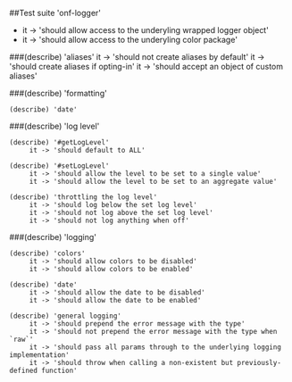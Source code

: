 ##Test suite 'onf-logger'
- it -> 'should allow access to the underyling wrapped logger object'
- it -> 'should allow access to the underyling color package'

###(describe) 'aliases'
	 it -> 'should not create aliases by default'
	 it -> 'should create aliases if opting-in'
	 it -> 'should accept an object of custom aliases'

###(describe) 'formatting'

	(describe) 'date'

###(describe) 'log level'

	(describe) '#getLogLevel'
		 it -> 'should default to ALL'

	(describe) '#setLogLevel'
		 it -> 'should allow the level to be set to a single value'
		 it -> 'should allow the level to be set to an aggregate value'

	(describe) 'throttling the log level'
		 it -> 'should log below the set log level'
		 it -> 'should not log above the set log level'
		 it -> 'should not log anything when off'

###(describe) 'logging'

	(describe) 'colors'
		 it -> 'should allow colors to be disabled'
		 it -> 'should allow colors to be enabled'

	(describe) 'date'
		 it -> 'should allow the date to be disabled'
		 it -> 'should allow the date to be enabled'

	(describe) 'general logging'
		 it -> 'should prepend the error message with the type'
		 it -> 'should not prepend the error message with the type when `raw`'
		 it -> 'should pass all params through to the underlying logging implementation'
		 it -> 'should throw when calling a non-existent but previously-defined function'